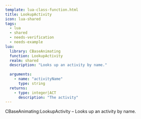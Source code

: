 ```yaml
---
template: lua-class-function.html
title: LookupActivity
icon: lua-shared
tags:
  - lua
  - shared
  - needs-verification
  - needs-example
lua:
  library: CBaseAnimating
  function: LookupActivity
  realm: shared
  description: "Looks up an activity by name."
  
  arguments:
    - name: "activityName"
      type: string
  returns:
    - type: integer|ACT
      description: "The activity"
---
```


<div class="lua__search__keywords">
CBaseAnimating:LookupActivity &#x2013; Looks up an activity by name.
</div>
